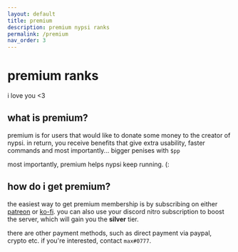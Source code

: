 ```yaml
---
layout: default
title: premium
description: premium nypsi ranks
permalink: /premium
nav_order: 3
---
```


# premium ranks

i love you <3

## what is premium?

premium is for users that would like to donate some money to the creator of nypsi. in return, you receive benefits that give
extra usability, faster commands and most importantly... bigger penises with `$pp`

most importantly, premium helps nypsi keep running. (:

## how do i get premium?

the easiest way to get premium membership is by subscribing on either [patreon](https://patreon.com/nypsi) or
[ko-fi](https://ko-fi.com/tekoh/tiers). you can also use your discord nitro subscription to boost the server, which will gain
you the **silver** tier.

there are other payment methods, such as direct payment via paypal, crypto etc. if you're interested, contact `max#0777`.
